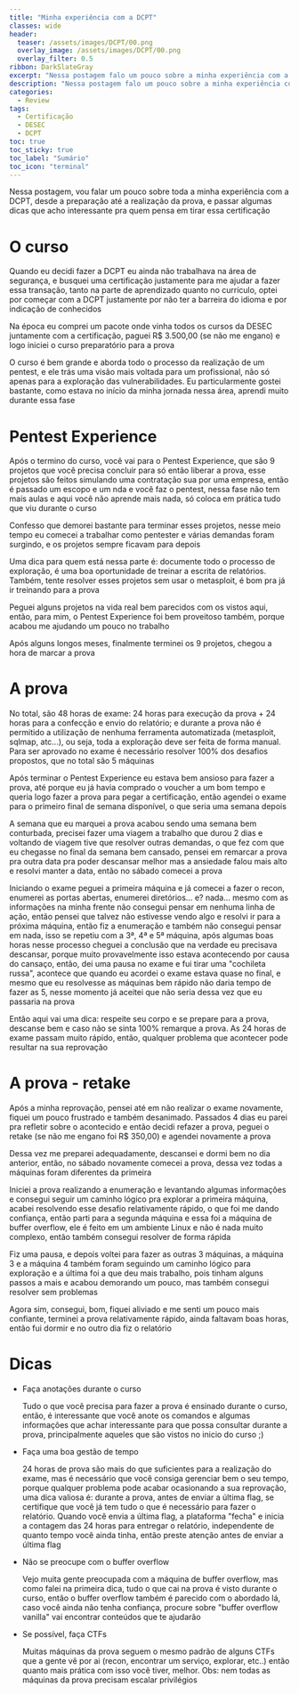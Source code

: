 ```yaml
---
title: "Minha experiência com a DCPT"
classes: wide
header:
  teaser: /assets/images/DCPT/00.png
  overlay_image: /assets/images/DCPT/00.png
  overlay_filter: 0.5
ribbon: DarkSlateGray
excerpt: "Nessa postagem falo um pouco sobre a minha experiência com a DCPT, desde a preparação até a realização do exame"
description: "Nessa postagem falo um pouco sobre a minha experiência com a DCPT, desde a preparação até a realização do exame"
categories:
  - Review
tags:
  - Certificação
  - DESEC
  - DCPT
toc: true
toc_sticky: true
toc_label: "Sumário"
toc_icon: "terminal"
---
```


Nessa postagem, vou falar um pouco sobre toda a minha experiência com a DCPT, desde a preparação até a realização da prova, e passar algumas dicas que acho interessante pra quem pensa em tirar essa certificação

# O curso

Quando eu decidi fazer a DCPT eu ainda não trabalhava na área de segurança, e busquei uma certificação justamente para me ajudar a fazer essa transação, tanto na parte de aprendizado quanto no currículo, optei por começar com a DCPT justamente por não ter a barreira do idioma e por indicação de conhecidos

Na época eu comprei um pacote onde vinha todos os cursos da DESEC juntamente com a certificação, paguei R$ 3.500,00 (se não me engano) e logo iniciei o curso preparatório para a prova

O curso é bem grande e aborda todo o processo da realização de um pentest, e ele trás uma visão mais voltada para um profissional, não só apenas para a exploração das vulnerabilidades. Eu particularmente gostei bastante, como estava no início da minha jornada nessa área, aprendi muito durante essa fase

# Pentest Experience

Após o termino do curso, você vai para o Pentest Experience, que são 9 projetos que você precisa concluir para só então liberar a prova, esse projetos são feitos simulando uma contratação sua por uma empresa, então é passado um escopo e um nda e você faz o pentest, nessa fase não tem mais aulas e aqui você não aprende mais nada, só coloca em prática tudo que viu durante o curso

Confesso que demorei bastante para terminar esses projetos, nesse meio tempo eu comecei a trabalhar como pentester e várias demandas foram surgindo, e os projetos sempre ficavam para depois

Uma dica para quem está nessa parte é: documente todo o processo de exploração, é uma boa oportunidade de treinar a escrita de relatórios. Também, tente resolver esses projetos sem usar o metasploit, é bom pra já ir treinando para a prova

Peguei alguns projetos na vida real bem parecidos com os vistos aqui, então, para mim, o Pentest Experience foi bem proveitoso também, porque acabou me ajudando um pouco no trabalho

Após alguns longos meses, finalmente terminei os 9 projetos, chegou a hora de marcar a prova

# A prova

No total, são 48 horas de exame: 24 horas para execução da prova + 24 horas para a confecção e envio do relatório; e durante a prova não é permitido a utilização de nenhuma ferramenta automatizada (metasploit, sqlmap, atc...), ou seja, toda a exploração deve ser feita de forma manual. Para ser aprovado no exame é necessário resolver 100% dos desafios propostos, que no total são 5 máquinas

Após terminar o Pentest Experience eu estava bem ansioso para fazer a prova, até porque eu já havia comprado o voucher a um bom tempo e queria logo fazer a prova para pegar a certificação, então agendei o exame para o primeiro final de semana disponível, o que seria uma semana depois

A semana que eu marquei a prova acabou sendo uma semana bem conturbada, precisei fazer uma viagem a trabalho que durou 2 dias e voltando de viagem tive que resolver outras demandas, o que fez com que eu chegasse no final da semana bem cansado, pensei em remarcar a prova pra outra data pra poder descansar melhor mas a ansiedade falou mais alto e resolvi manter a data, então no sábado comecei a prova

Iniciando o exame peguei a primeira máquina e já comecei a fazer o recon, enumerei as portas abertas, enumerei diretórios... e? nada... mesmo com as informações na minha frente não consegui pensar em nenhuma linha de ação, então pensei que talvez não estivesse vendo algo e resolvi ir para a próxima máquina, então fiz a enumeração e também não consegui pensar em nada, isso se repetiu com a 3ª, 4ª e 5ª máquina, após algumas boas horas nesse processo cheguei a conclusão que na verdade eu precisava descansar, porque muito provavelmente isso estava acontecendo por causa do cansaço, então, dei uma pausa no exame e fui tirar uma "cochileta russa", acontece que quando eu acordei o exame estava quase no final, e mesmo que eu resolvesse as máquinas bem rápido não daria tempo de fazer as 5, nesse momento já aceitei que não seria dessa vez que eu passaria na prova

Então aqui vai uma dica: respeite seu corpo e se prepare para a prova, descanse bem e caso não se sinta 100% remarque a prova. As 24 horas de exame passam muito rápido, então, qualquer problema que acontecer pode resultar na sua reprovação

# A prova - retake

Após a minha reprovação, pensei até em não realizar o exame novamente, fiquei um pouco frustrado e também desanimado. Passados 4 dias eu parei pra refletir sobre o acontecido e então decidi refazer a prova, peguei o retake (se não me engano foi R$ 350,00) e agendei novamente a prova

Dessa vez me preparei adequadamente, descansei e dormi bem no dia anterior, então, no sábado novamente comecei a prova, dessa vez todas a máquinas foram diferentes da primeira

Iniciei a prova realizando a enumeração e levantando algumas informações e consegui seguir um caminho lógico pra explorar a primeira máquina, acabei resolvendo esse desafio relativamente rápido, o que foi me dando confiança, então parti para a segunda máquina e essa foi a máquina de buffer overflow, ele é feito em um ambiente Linux e não é nada muito complexo, então também consegui resolver de forma rápida

Fiz uma pausa, e depois voltei para fazer as outras 3 máquinas, a máquina 3 e a máquina 4 também foram seguindo um caminho lógico para exploração e a última foi a que deu mais trabalho, pois tinham alguns passos a mais e acabou demorando um pouco, mas também consegui resolver sem problemas

Agora sim, consegui, bom, fiquei aliviado e me senti um pouco mais confiante, terminei a prova relativamente rápido, ainda faltavam boas horas, então fui dormir e no outro dia fiz o relatório

# Dicas

- Faça anotações durante o curso

	Tudo o que você precisa para fazer a prova é ensinado durante o curso, então, é interessante que você anote os comandos e algumas informações que achar interessante para que possa consultar durante a prova, principalmente aqueles que são vistos no inicio do curso ;)

- Faça uma boa gestão de tempo

	24 horas de prova são mais do que suficientes para a realização do exame, mas é necessário que você consiga gerenciar bem o seu tempo, porque qualquer problema pode acabar ocasionando a sua reprovação, uma dica valiosa é: durante a prova, antes de enviar a última flag, se certifique que você já tem tudo o que é necessário para fazer o relatório. Quando você envia a última flag, a plataforma "fecha" e inicia a contagem das 24 horas para entregar o relatório, independente de quanto tempo você ainda tinha, então preste atenção antes de enviar a última flag

- Não se preocupe com o buffer overflow

	Vejo muita gente preocupada com a máquina de buffer overflow, mas como falei na primeira dica, tudo o que cai na prova é visto durante o curso, então o buffer overflow também é parecido com o abordado lá, caso você ainda não tenha confiança, procure sobre "buffer overflow vanilla" vai encontrar conteúdos que te ajudarão

- Se possível, faça CTFs

	Muitas máquinas da prova seguem o mesmo padrão de alguns CTFs que a gente vê por ai (recon, encontrar um serviço, explorar, etc..) então quanto mais prática com isso você tiver, melhor. Obs: nem todas as máquinas da prova precisam escalar privilégios